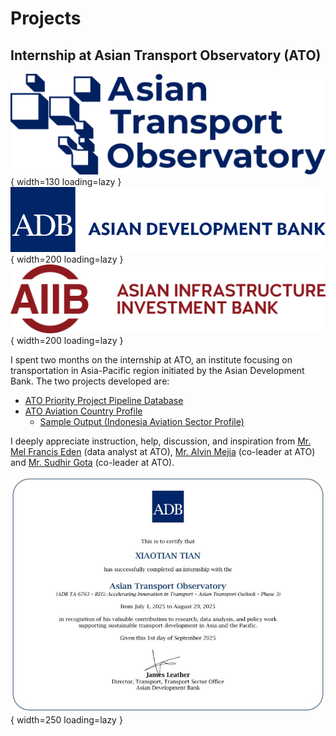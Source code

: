 # Projects

## Internship at Asian Transport Observatory (ATO)

![ato_logo](/assets/ato/ATO_Logo.svg){ width=130 loading=lazy }
![adb_logo](/assets/ato/ADB_Logo.svg){ width=200 loading=lazy }
![aiib_logo](/assets/ato/AIIB_Logo.svg){ width=200 loading=lazy }

I spent two months on the internship at ATO, an institute focusing on transportation in Asia-Pacific region initiated by the Asian Development Bank. The two projects developed are:

- [ATO Priority Project Pipeline Database](ato_pipeline.md)
- [ATO Aviation Country Profile](ato_aviation.md)
    - [Sample Output (Indonesia Aviation Sector Profile)](ato_aviation_sample.md)

I deeply appreciate instruction, help, discussion, and inspiration from [Mr. Mel Francis Eden](https://www.linkedin.com/in/mfseden/) (data analyst at ATO), [Mr. Alvin Mejia](https://www.linkedin.com/in/alvin-mejia-1888749/) (co-leader at ATO) and [Mr. Sudhir Gota](https://www.linkedin.com/in/sudhir-gota-77a273190/) (co-leader at ATO).

![ato_certificate](/assets/ato/ATO_Intern_Certificate.jpeg){ width=250 loading=lazy }